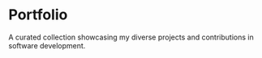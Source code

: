 # Portfolio
A curated collection showcasing my diverse projects and contributions in software development.

